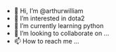 - 👋 Hi, I’m @arthurwilliam
- 👀 I’m interested in dota2
- 🌱 I’m currently learning python
- 💞️ I’m looking to collaborate on ...
- 📫 How to reach me ...

<!---
arthurwilliam/arthurwilliam is a ✨ special ✨ repository because its `README.md` (this file) appears on your GitHub profile.
You can click the Preview link to take a look at your changes.
--->
